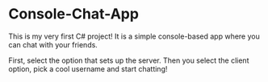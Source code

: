 # Console-Chat-App
This is my very first C# project! It is a simple console-based app where you can chat with your friends.

First, select the option that sets up the server. Then you select the client option, pick a cool username and start chatting!
